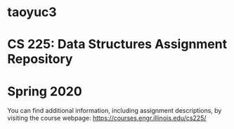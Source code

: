 # taoyuc3
# CS 225: Data Structures Assignment Repository
# Spring 2020

You can find additional information, including assignment descriptions, by visiting the course webpage: https://courses.engr.illinois.edu/cs225/
